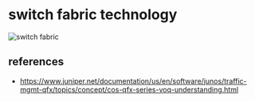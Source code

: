 # switch fabric technology
![switch fabric](https://github.com/lolyu/aoi/assets/35479537/4c9676cc-c584-44f6-bc40-7e062fc61e0f)

## references
* https://www.juniper.net/documentation/us/en/software/junos/traffic-mgmt-qfx/topics/concept/cos-qfx-series-voq-understanding.html

